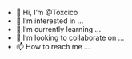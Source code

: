 - 👋 Hi, I’m @Toxcico
- 👀 I’m interested in ...
- 🌱 I’m currently learning ...
- 💞️ I’m looking to collaborate on ...
- 📫 How to reach me ...

<!---
Toxcico/Toxcico is a ✨ special ✨ repository because its `README.md` (this file) appears on your GitHub profile.
You can click the Preview link to take a look at your changes.
--->
